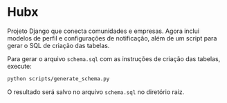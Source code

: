 Hubx
====

Projeto Django que conecta comunidades e empresas. Agora inclui modelos de perfil
e configurações de notificação, além de um script para gerar o SQL de criação das
tabelas.

Para gerar o arquivo `schema.sql` com as instruções de criação das tabelas, execute:

```bash
python scripts/generate_schema.py
```

O resultado será salvo no arquivo `schema.sql` no diretório raiz.
